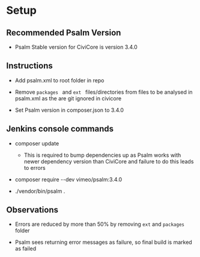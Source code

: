 # Setup 

## Recommended  Psalm Version
-  Psalm Stable version for CiviCore is version 3.4.0

## Instructions
- Add psalm.xml to root folder in repo
- Remove `packages ` and `ext ` files/directories from files to be analysed in psalm.xml as the are git ignored in civicore 

-  Set Psalm version in composer.json to 3.4.0

## Jenkins console commands 

- composer update
    
  - This is required to bump dependencies up as Psalm works with newer dependency version than CiviCore and failure to do this leads to errors

- composer require --dev vimeo/psalm:3.4.0

- ./vendor/bin/psalm .

## Observations

- Errors are reduced by more than 50% by removing `ext` and `packages` folder

- Psalm sees returning error messages as failure, so final build is marked as failed
